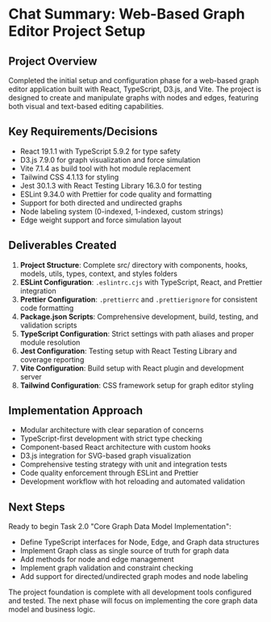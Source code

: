 # Chat Summary: Web-Based Graph Editor Project Setup

## Project Overview
Completed the initial setup and configuration phase for a web-based graph editor application built with React, TypeScript, D3.js, and Vite. The project is designed to create and manipulate graphs with nodes and edges, featuring both visual and text-based editing capabilities.

## Key Requirements/Decisions
- React 19.1.1 with TypeScript 5.9.2 for type safety
- D3.js 7.9.0 for graph visualization and force simulation
- Vite 7.1.4 as build tool with hot module replacement
- Tailwind CSS 4.1.13 for styling
- Jest 30.1.3 with React Testing Library 16.3.0 for testing
- ESLint 9.34.0 with Prettier for code quality and formatting
- Support for both directed and undirected graphs
- Node labeling system (0-indexed, 1-indexed, custom strings)
- Edge weight support and force simulation layout

## Deliverables Created
1. **Project Structure**: Complete src/ directory with components, hooks, models, utils, types, context, and styles folders
2. **ESLint Configuration**: `.eslintrc.cjs` with TypeScript, React, and Prettier integration
3. **Prettier Configuration**: `.prettierrc` and `.prettierignore` for consistent code formatting
4. **Package.json Scripts**: Comprehensive development, build, testing, and validation scripts
5. **TypeScript Configuration**: Strict settings with path aliases and proper module resolution
6. **Jest Configuration**: Testing setup with React Testing Library and coverage reporting
7. **Vite Configuration**: Build setup with React plugin and development server
8. **Tailwind Configuration**: CSS framework setup for graph editor styling

## Implementation Approach
- Modular architecture with clear separation of concerns
- TypeScript-first development with strict type checking
- Component-based React architecture with custom hooks
- D3.js integration for SVG-based graph visualization
- Comprehensive testing strategy with unit and integration tests
- Code quality enforcement through ESLint and Prettier
- Development workflow with hot reloading and automated validation

## Next Steps
Ready to begin Task 2.0 "Core Graph Data Model Implementation":
- Define TypeScript interfaces for Node, Edge, and Graph data structures
- Implement Graph class as single source of truth for graph data
- Add methods for node and edge management
- Implement graph validation and constraint checking
- Add support for directed/undirected graph modes and node labeling

The project foundation is complete with all development tools configured and tested. The next phase will focus on implementing the core graph data model and business logic.
